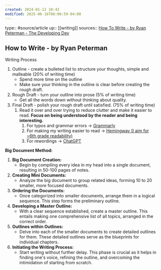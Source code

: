 ```yaml
---
created: 2024-01-12 10:42
modified: 2025-06-16T08:06:59-04:00
---
```

type:: #source/article
up::  [[writing]]
sources:: [How To Write - by Ryan Peterman - The Developing Dev](https://www.developing.dev/p/how-to-write)

## How to Write - by Ryan Peterman

Writing Process
1. Outline - create a bulleted list to structure your thoughts, simple and malleable (20% of writing time)
	- Spend more time on the outline
	- Make sure your thinking in the outline is clear before creating the rough draft.
2. Rough Draft - turn your outline into prose (5% of writing time)
	- Get all the words down without thinking about quality.
3. Final Draft - polish your rough draft until satisfied. (75% of writing time)
	1. Read it over and over trying to reduce clutter and make it easier to read. **Focus on being understood by the reader and being interesting.**
		1. For typos and grammar errors → [Grammarly](https://www.grammarly.com/)
		2. For making my writing easier to read → [Hemingway (I aim for ~6th grade readability)](https://hemingwayapp.com/)
		3. For rewordings → [ChatGPT](https://chat.openai.com/)

**Big Document Method:**
1. **Big Document Creation:**
   - Begin by compiling every idea in my head into a single document, resulting in 50-100 pages of notes.
2. **Creating Mini Documents:**
   - Analyze the big document to group related ideas, forming 10 to 20 smaller, more focused documents.
3. **Ordering the Documents:**
   - Once categorized into smaller documents, arrange them in a logical sequence. This step forms the preliminary outline.
4. **Developing a Master Outline:**
   - With a clear sequence established, create a master outline. This entails making one comprehensive list of all topics, arranged in the correct order.
5. **Outlines within Outlines:**
   - Delve into each of the smaller documents to create detailed outlines for them. These detailed outlines serve as the blueprints for individual chapters.
6. **Initiating the Writing Process:**
   - Start writing without further delay. This phase is crucial as it helps in finding one's voice, refining the outline, and overcoming the intimidation of starting from scratch.
